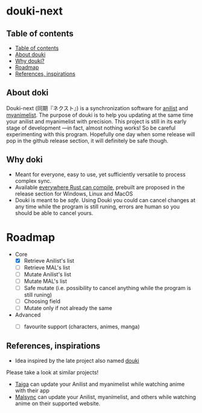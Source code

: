 # douki-next

## <a name='Tableofcontents'></a>Table of contents

*  [Table of contents](#Tableofcontents)
*  [About douki](#Aboutdoki)
*  [Why douki?](#Whydoki)
*  [Roadmap](#Roadmap)
*  [References, inspirations](#Referencesinspirations)

## <a name='Aboutdoki'></a>About doki

Douki-next (同期『ネクスト』) is a synchronization software for [anilist](https://anilist.co) and [myanimelist](https://myanimelist.net). The purpose of douki is to help you updating at the same time your anilist and myanimelist with precision.
This project is still in its early stage of development —in fact, almost nothing works! So be careful experimenting with this program. Hopefully one day when some release will pop in the github release section, it will definitely be safe though.

## <a name='Whydoiki'></a> Why doki

- Meant for everyone, easy to use, yet sufficiently versatile to process complex sync.
- Available [everywhere Rust can compile](https://doc.rust-lang.org/rustc/platform-support.html), prebuilt are proposed in the release section for Windows, Linux and MacOS
- Douki is meant to be *safe*. Using Douki you could can cancel changes at any time while the program is still runing, errors are human so you should be able to cancel yours.


# <a name='Roadmap'></a> Roadmap

- Core
    - [x] Retrieve Anilist's list
    - [ ] Retrieve MAL's list
    - [ ] Mutate Anilist's list
    - [ ] Mutate MAL's list
    - [ ] Safe mutate (i.e. possibility to cancel anything while the program is still runing)
    - [ ] Choosing field
    - [ ] Mutate only if not already the same
- Advanced
    - [ ] favourite support (characters, animes, manga)


## <a name='Referencesinspirations'></a>References, inspirations

* Idea inspired by the late project also named [douki](https://github.com/gilmoreg/douki)

Please take a look at similar projects!

* [Taiga](https://taiga.moe) can update your Anilist and myanimelist while watching anime with their app
* [Malsync](https://malsync.moe) can update your Anilist, myanimelist, and others while watching anime on their supported website.